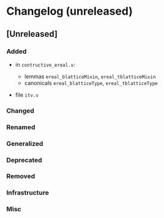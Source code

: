 # Changelog (unreleased)

## [Unreleased]

### Added

- in `contructive_ereal.v`:
  + lemmas `ereal_blatticeMixin`, `ereal_tblatticeMixin`
  + canonicals `ereal_blatticeType`, `ereal_tblatticeType`

- file `itv.v`

### Changed

### Renamed

### Generalized

### Deprecated

### Removed

### Infrastructure

### Misc
